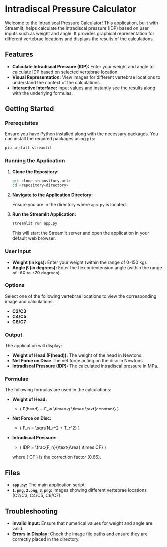# Intradiscal Pressure Calculator

Welcome to the Intradiscal Pressure Calculator! This application, built with Streamlit, helps calculate the intradiscal pressure (IDP) based on user inputs such as weight and angle. It provides graphical representation for different vertebrae locations and displays the results of the calculations.

## Features

- **Calculate Intradiscal Pressure (IDP):** Enter your weight and angle to calculate IDP based on selected vertebrae location.
- **Visual Representation:** View images for different vertebrae locations to understand the context of the calculations.
- **Interactive Interface:** Input values and instantly see the results along with the underlying formulas.

## Getting Started

### Prerequisites

Ensure you have Python installed along with the necessary packages. You can install the required packages using `pip`:

```bash
pip install streamlit
```

### Running the Application

1. **Clone the Repository:**

    ```bash
    git clone <repository-url>
    cd <repository-directory>
    ```

2. **Navigate to the Application Directory:**

    Ensure you are in the directory where `app.py` is located.

3. **Run the Streamlit Application:**

    ```bash
    streamlit run app.py
    ```

    This will start the Streamlit server and open the application in your default web browser.

### User Input

- **Weight (in kgs):** Enter your weight (within the range of 0-150 kg).
- **Angle β (in degrees):** Enter the flexion/extension angle (within the range of -60 to +70 degrees).

### Options

Select one of the following vertebrae locations to view the corresponding image and calculations:

- **C2/C3**
- **C4/C5**
- **C6/C7**

### Output

The application will display:

- **Weight of Head \(F(head)\):** The weight of the head in Newtons.
- **Net Force on Disc:** The net force acting on the disc in Newtons.
- **Intradiscal Pressure (IDP):** The calculated intradiscal pressure in MPa.

### Formulae

The following formulas are used in the calculations:

- **Weight of Head:**
  - \( F(head) = F_w \times g \times \text{constant} \)
  
- **Net Force on Disc:**
  - \( F_n = \sqrt{N_r^2 + T_r^2} \)

- **Intradiscal Pressure:**
  - \( IDP = \frac{F_n}{\text{Area} \times CF} \)

  where \( CF \) is the correction factor (0.66).

## Files

- **`app.py`:** The main application script.
- **`1.png`, `2.png`, `3.png`:** Images showing different vertebrae locations (C2/C3, C4/C5, C6/C7).

## Troubleshooting

- **Invalid Input:** Ensure that numerical values for weight and angle are valid.
- **Errors in Display:** Check the image file paths and ensure they are correctly placed in the directory.


